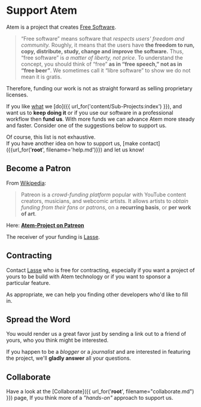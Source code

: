 # Support Atem

Atem is a project that creates [Free Software](https://www.gnu.org/philosophy/free-sw.en.html).

> “Free software” means software that *respects users' freedom and community.*
Roughly, it means that the users have **the freedom to run, copy, distribute, study, change and improve the software.**
Thus, “free software” is *a matter of liberty, not price*. To understand the concept, you should think of “free” **as in “free speech,” not as in “free beer”**.
We sometimes call it “libre software” to show we do not mean it is gratis.

Therefore, funding our work is not as straight forward as selling proprietary licenses.

If you like [what]({{url_for('content/Vision:index')}}) we [do]({{ url_for('content/Sub-Projects:index') }}),
and want us to **keep doing it** or if you use our software in a professional workflow then
**fund&nbsp;us**. With more funds we can advance Atem more steady and faster. Consider one of
the suggestions below to support us.

Of course, this list is not exhaustive.<br />
If you have another idea on how to support us, [make contact]({{url_for('__root__', filename='help.md')}}) and let us know!

## Become a Patron

From [Wikipedia](https://en.wikipedia.org/wiki/Patreon):
> Patreon is a *crowd-funding platform* popular with YouTube content creators,
musicians, and webcomic artists. It allows artists to *obtain funding from
their fans or patrons*, on a **recurring basis**, or **per work of art**.

Here: **<a href="http://patreon.com/user?u=3557006" target="_blank">Atem-Project on Patreon</a>**

The receiver of your funding is [Lasse](http://graphicore.de/en/page/lasse).

## Contracting

Contact [Lasse](http://graphicore.de/en/page/lasse) who is free for contracting,
especially if you want a project of yours to be build with Atem technology or
if you want to sponsor a particular feature.

As appropriate, we can help you finding other developers who'd like to fill in.

## Spread the Word

You would render us a great favor just by sending a link out to a friend of yours, who you think might be interested.

If you happen to be a *blogger* or a *journalist* and are interested in featuring the project, we'll **gladly answer** all your questions.

## Collaborate

Have a look at the [Collaborate]({{ url_for('__root__', filename="collaborate.md") }}) page,
If you think more of a *"hands-on"* approach to support us.
